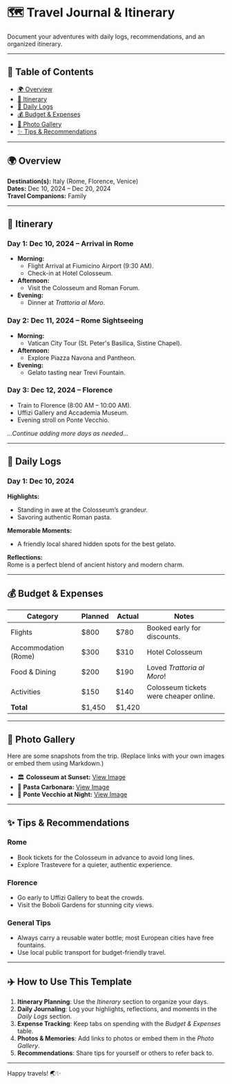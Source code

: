 # 🗺️ **Travel Journal & Itinerary**

Document your adventures with daily logs, recommendations, and an organized itinerary.

---

## 📖 **Table of Contents**
- [🌍 Overview](#-overview)
- [📅 Itinerary](#-itinerary)
- [📝 Daily Logs](#-daily-logs)
- [💰 Budget & Expenses](#-budget--expenses)
- [📸 Photo Gallery](#-photo-gallery)
- [✨ Tips & Recommendations](#-tips--recommendations)

---

## 🌍 **Overview**

**Destination(s):** Italy (Rome, Florence, Venice)  
**Dates:** Dec 10, 2024 – Dec 20, 2024  
**Travel Companions:** Family  

---

## 📅 **Itinerary**

### **Day 1: Dec 10, 2024 – Arrival in Rome**
- **Morning:**  
  - Flight Arrival at Fiumicino Airport (9:30 AM).  
  - Check-in at Hotel Colosseum.  
- **Afternoon:**  
  - Visit the Colosseum and Roman Forum.  
- **Evening:**  
  - Dinner at *Trattoria al Moro*.  

### **Day 2: Dec 11, 2024 – Rome Sightseeing**
- **Morning:**  
  - Vatican City Tour (St. Peter's Basilica, Sistine Chapel).  
- **Afternoon:**  
  - Explore Piazza Navona and Pantheon.  
- **Evening:**  
  - Gelato tasting near Trevi Fountain.  

### **Day 3: Dec 12, 2024 – Florence**
- Train to Florence (8:00 AM – 10:00 AM).  
- Uffizi Gallery and Accademia Museum.  
- Evening stroll on Ponte Vecchio.  

*...Continue adding more days as needed...*

---

## 📝 **Daily Logs**

### **Day 1: Dec 10, 2024**
**Highlights:**  
- Standing in awe at the Colosseum’s grandeur.  
- Savoring authentic Roman pasta.  

**Memorable Moments:**  
- A friendly local shared hidden spots for the best gelato.  

**Reflections:**  
Rome is a perfect blend of ancient history and modern charm.  

---

## 💰 **Budget & Expenses**

| **Category**         | **Planned** | **Actual** | **Notes**                    |
|-----------------------|-------------|------------|------------------------------|
| Flights              | $800        | $780       | Booked early for discounts.  |
| Accommodation (Rome) | $300        | $310       | Hotel Colosseum              |
| Food & Dining        | $200        | $190       | Loved *Trattoria al Moro*!   |
| Activities           | $150        | $140       | Colosseum tickets were cheaper online. |
| **Total**            | $1,450      | $1,420     |                              |

---

## 📸 **Photo Gallery**
Here are some snapshots from the trip. (Replace links with your own images or embed them using Markdown.)

- 🏛️ **Colosseum at Sunset:** [View Image](https://example.com/colosseum.jpg)  
- 🍝 **Pasta Carbonara:** [View Image](https://example.com/pasta.jpg)  
- 🌉 **Ponte Vecchio at Night:** [View Image](https://example.com/pontevecchio.jpg)  

---

## ✨ **Tips & Recommendations**

### **Rome**
- Book tickets for the Colosseum in advance to avoid long lines.  
- Explore Trastevere for a quieter, authentic experience.  

### **Florence**
- Go early to Uffizi Gallery to beat the crowds.  
- Visit the Boboli Gardens for stunning city views.  

### **General Tips**
- Always carry a reusable water bottle; most European cities have free fountains.  
- Use local public transport for budget-friendly travel.  

---

## ✈️ **How to Use This Template**
1. **Itinerary Planning**: Use the *Itinerary* section to organize your days.  
2. **Daily Journaling**: Log your highlights, reflections, and moments in the *Daily Logs* section.  
3. **Expense Tracking**: Keep tabs on spending with the *Budget & Expenses* table.  
4. **Photos & Memories**: Add links to photos or embed them in the *Photo Gallery*.  
5. **Recommendations**: Share tips for yourself or others to refer back to.  

---

Happy travels! 🌏✨
